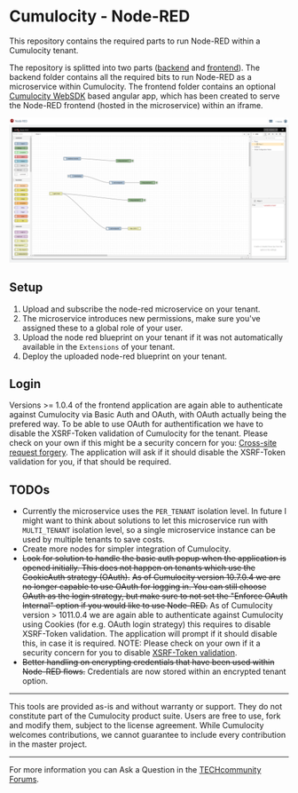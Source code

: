 # Cumulocity - Node-RED

This repository contains the required parts to run Node-RED within a Cumulocity tenant.

The repository is splitted into two parts ([backend](backend/README.md) and [frontend](frontend/README)).
The backend folder contains all the required bits to run Node-RED as a microservice within Cumulocity.
The frontend folder contains an optional [Cumulocity WebSDK](https://cumulocity.com/guides/web/angular/) based angular app, which has been created to serve the Node-RED frontend (hosted in the microservice) within an iframe.


![Sample Image](images/c8y-nodered-sample.png)

## Setup

1. Upload and subscribe the node-red microservice on your tenant.
2. The microservice introduces new permissions, make sure you've assigned these to a global role of your user.
3. Upload the node red blueprint on your tenant if it was not automatically available in the `Extensions` of your tenant.
4. Deploy the uploaded node-red blueprint on your tenant.

## Login

Versions >= 1.0.4 of the frontend application are again able to authenticate against Cumulocity via Basic Auth and OAuth, with OAuth actually being the prefered way. To be able to use OAuth for authentification we have to disable the XSRF-Token validation of Cumulocity for the tenant. Please check on your own if this might be a security concern for you: [Cross-site request forgery](https://en.wikipedia.org/wiki/Cross-site_request_forgery). The application will ask if it should disable the XSRF-Token validation for you, if that should be required.

## TODOs
- Currently the microservice uses the `PER_TENANT` isolation level. In future I might want to think about solutions to let this microservice run with `MULTI_TENANT` isolation level, so a single microservice instance can be used by multiple tenants to save costs.
- Create more nodes for simpler integration of Cumulocity.
- ~~Look for solution to handle the basic auth popup when the application is opened initially. This does not happen on tenants which use the CookieAuth strategy (OAuth).~~ ~~As of Cumulocity version 10.7.0.4 we are no longer capable to use OAuth for logging in. You can still choose OAuth as the login strategy, but make sure to not set the "Enforce OAuth Internal" option if you would like to use Node-RED.~~ 
As of Cumulocity version > 1011.0.4 we are again able to authenticate against Cumulocity using Cookies (for e.g. OAuth login strategy) this requires to disable XSRF-Token validation. The application will prompt if it should disable this, in case it is required. NOTE: Please check on your own if it a security concern for you to disable [XSRF-Token validation](https://en.wikipedia.org/wiki/Cross-site_request_forgery).
- ~~Better handling on encrypting credentials that have been used within Node-RED flows.~~ Credentials are now stored within an encrypted tenant option.

------------------------------

This tools are provided as-is and without warranty or support. They do not constitute part of the Cumulocity product suite. Users are free to use, fork and modify them, subject to the license agreement. While Cumulocity welcomes contributions, we cannot guarantee to include every contribution in the master project.
_____________________
For more information you can Ask a Question in the [TECHcommunity Forums](https://techcommunity.cumulocity.com/).
